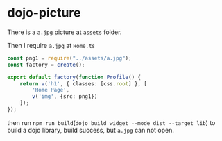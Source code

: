# dojo-picture

There is a `a.jpg` picture at `assets` folder.

Then I require `a.jpg` at `Home.ts`

```ts
const png1 = require("../assets/a.jpg");
const factory = create();

export default factory(function Profile() {
	return v('h1', { classes: [css.root] }, [
		'Home Page',
		v('img', {src: png1})
	]);
});
```

then run `npm run build`(`dojo build widget --mode dist --target lib`) to build a dojo library, build success, but `a.jpg` can not open.